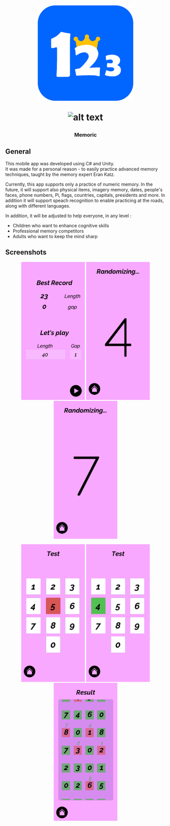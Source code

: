 <h1 align="center">
  <img src="images/logo.png" width="300"/>
  
 ![_alt text_](https://img.shields.io/badge/Platforms-android-blue??style=for-the-badge)

  </h1>
<h3 align="center">  
  
Memoric
  </h3> 

## General

This mobile app was developed using C# and Unity.  
It was made for a personal reason -
to easily practice advanced memory techniques,
taught by the memory expert Eran Katz.

Currently, this app supports only a practice of numeric memory.
In the future, it will support also physical items, imagery memory, dates, people's faces, phone numbers, Pi, flags, countries, capitals, presidents and more.
In addition it will support speach recognition to enable practicing at the roads,
along with different languages.

In addition, it will be adjusted to help everyone, in any level :
- Children who want to enhance cognitive skills
- Professional memory competitors
- Adults who want to keep the mind sharp
  
## Screenshots
<p align="center">
 <img src="images/1.jpg" width="200"/>
 <img src="images/2.jpg" width="200"/>
 <img src="images/3.jpg" width="200"/>
<p align="center">
 <img src="images/4.jpg" width="200"/>
<img src="images/5.jpg" width="200"/>
<img src="images/6.jpg" width="200"/>
</p>

